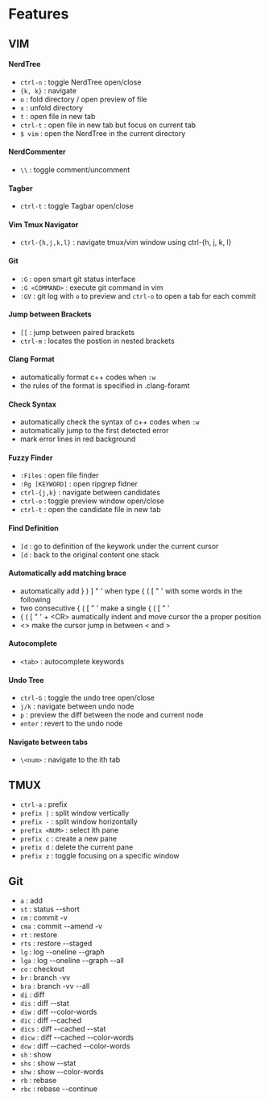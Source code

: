 # Features

## VIM
#### NerdTree
- `ctrl-n` : toggle NerdTree open/close
- `{k, k}` : navigate
- `o` : fold directory / open preview of file
- `x` : unfold directory
- `t` : open file in new tab
- `ctrl-t` : open file in new tab but focus on current tab
- `$ vim` : open the NerdTree in the current directory

#### NerdCommenter
- `\\` : toggle comment/uncomment

#### Tagber
- `ctrl-t` : toggle Tagbar open/close

#### Vim Tmux Navigator
- `ctrl-{h,j,k,l}` : navigate tmux/vim window using ctrl-{h, j, k, l}

#### Git
- `:G` : open smart git status interface
- `:G <COMMAND>` : execute git command in vim
- `:GV` : git log with `o` to preview and `ctrl-o` to open a tab for each commit

#### Jump between Brackets
- `[[` : jump between paired brackets
- `ctrl-m` : locates the postion in nested brackets

#### Clang Format
- automatically format c++ codes when `:w`
- the rules of the format is specified in .clang-foramt

#### Check Syntax
- automatically check the syntax of c++ codes when `:w`
- automatically jump to the first detected error
- mark error lines in red background

#### Fuzzy Finder
- `:Files` : open file finder
- `:Rg [KEYWORD]` : open ripgrep fidner
- `ctrl-{j,k}` : navigate between candidates
- `ctrl-o` : toggle preview window open/close
- `ctrl-t` : open the candidate file in new tab

#### Find Definition
- `]d` : go to definition of the keywork under the current cursor
- `[d` : back to the original content one stack

#### Automatically add matching brace
- automatically add } ) ] " ' when type { ( [ " '  with some words in the following
- two consecutive { ( [ " ' make a single { ( [ " '
- { ( [ " ' + \<CR\> aumatically indent and move cursor the a proper position
- \<\> make the cursor jump in between \< and \>

#### Autocomplete
- `<tab>` : autocomplete keywords

#### Undo Tree
- `ctrl-G` : toggle the undo tree open/close
- `j/k` : navigate between undo node
- `p` : preview the diff between the node and current node
- `enter` : revert to the undo node

#### Navigate between tabs
- `\<num>` : navigate to the ith tab

## TMUX
- `ctrl-a` : prefix
- `prefix |` : split window vertically
- `prefix -` : split window horizontally
- `prefix <NUM>` : select ith pane
- `prefix c` : create a new pane
- `prefix d` : delete the current pane
- `prefix z` : toggle focusing on a specific window

## Git
- `a` : add
- `st` : status --short
- `cm` : commit -v
- `cma` : commit --amend -v
- `rt` : restore
- `rts` : restore --staged
- `lg` : log --oneline --graph
- `lga` : log --oneline --graph --all
- `co` : checkout
- `br` : branch -vv
- `bra` : branch -vv --all
- `di` : diff
- `dis` : diff --stat
- `diw` : diff --color-words
- `dic` : diff --cached
- `dics` : diff --cached --stat
- `dicw` : diff --cached --color-words
- `dcw` : diff --cached --color-words
- `sh` : show
- `shs` : show --stat
- `shw` : show --color-words
- `rb` : rebase
- `rbc` : rebase --continue
